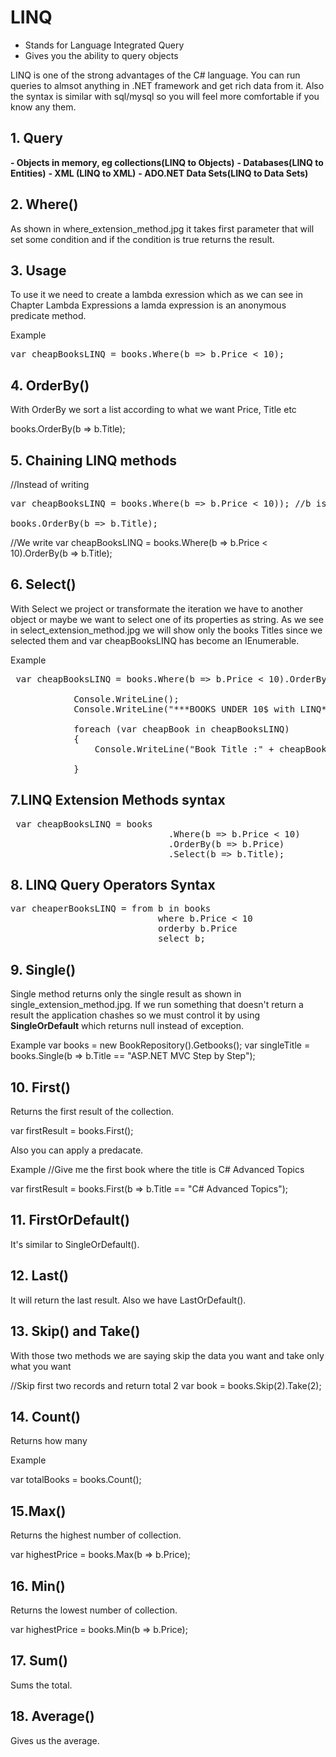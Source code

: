 # LINQ

- Stands for Language Integrated Query
- Gives you the ability to query objects

LINQ is one of the strong advantages of the C# language. You can run queries to almsot anything in .NET framework
and get rich data from it. Also the syntax is similar with sql/mysql so you will feel more comfortable if you know any them.

## 1. Query 

**- Objects in memory, eg collections(LINQ to Objects)**
**- Databases(LINQ to Entities)**
**- XML (LINQ to XML)**
**- ADO.NET Data Sets(LINQ to Data Sets)**

## 2. Where()

As shown in where_extension_method.jpg it takes first parameter that will set some condition and if the condition is true
returns the result.

## 3. Usage

To use it we need to create a lambda exression which as we can see in Chapter Lambda Expressions a lamda expression is 
an anonymous predicate method.

Example

<pre>var cheapBooksLINQ = books.Where(b => b.Price < 10); </pre>

## 4. OrderBy()

With OrderBy we sort a list according to what we want Price, Title etc

books.OrderBy(b => b.Title);

## 5. Chaining LINQ methods

//Instead of writing
<pre>var cheapBooksLINQ = books.Where(b => b.Price < 10)); //b is books with books price < 10

books.OrderBy(b => b.Title);</pre>
 
//We write
var cheapBooksLINQ = books.Where(b => b.Price < 10).OrderBy(b => b.Title);

## 6. Select()

With Select we project or transformate the iteration we have to another object or maybe we want to 
select one of its properties as string. As we see in select_extension_method.jpg we will show only the books Titles
since we selected them and var cheapBooksLINQ has become an IEnumerable<string>.

Example

<pre> var cheapBooksLINQ = books.Where(b => b.Price < 10).OrderBy(b => b.Price).Select(b => b.Title); 

            Console.WriteLine();
            Console.WriteLine("***BOOKS UNDER 10$ with LINQ***");

            foreach (var cheapBook in cheapBooksLINQ)
            {
                Console.WriteLine("Book Title :" + cheapBook);
                
            }</pre>
			
## 7.LINQ Extension Methods syntax

<pre> var cheapBooksLINQ = books
							  .Where(b => b.Price < 10)
			                  .OrderBy(b => b.Price)
			                  .Select(b => b.Title);</pre>
   
## 8. LINQ Query Operators Syntax

<pre>var cheaperBooksLINQ = from b in books
                            where b.Price < 10
                            orderby b.Price
                            select b;</pre>

## 9. Single()

Single method returns only the single result as shown in single_extension_method.jpg. 
If we run something that doesn't return a result the application chashes so we must control it by using **SingleOrDefault**
which returns null instead of exception.


Example 
var books = new BookRepository().Getbooks();
var singleTitle = books.Single(b => b.Title == "ASP.NET MVC Step by Step");

## 10. First()

Returns the first result of the collection.

var firstResult = books.First();

Also you can apply a predacate. 

Example 
//Give me the first book where the title is C# Advanced Topics

var firstResult = books.First(b => b.Title == "C# Advanced Topics");

## 11. FirstOrDefault()

It's similar to SingleOrDefault().

## 12. Last()

It will return the last result. Also we have LastOrDefault().

## 13. Skip() and Take()

With those two methods we are saying skip the data you want and take only what you want

//Skip first two records and return total 2
var book = books.Skip(2).Take(2);

## 14. Count()

Returns how many

Example

var totalBooks = books.Count();

## 15.Max()

Returns the highest number of collection.

var highestPrice = books.Max(b => b.Price);

## 16. Min()

Returns the lowest number of collection.

var highestPrice = books.Min(b => b.Price);

## 17. Sum()

Sums the total.

## 18. Average()

Gives us the average.